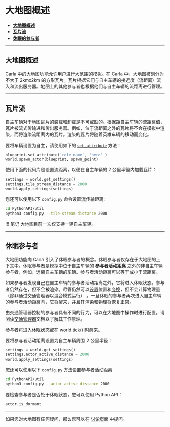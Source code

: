 # 大地图概述

- [__大地图概述__](#large-maps-overview)
- [__瓦片流__](#tile-streaming)
- [__休眠的参与者__](#dormant-actors)

---

## 大地图概述 <span id="large-maps-overview"></span>

Carla 中的大地图功能允许用户进行大范围的模拟。在 Carla 中，大地图被划分为不大于 2kmx2km 的方形瓦片。瓦片根据它们与自主车辆的接近度（流距离）流入和流出服务器。地图上的其他参与者也根据他们与自主车辆的流距离进行管理。

---

## 瓦片流 <span id="tile-streaming"></span>

自主车辆对于地图瓦片的装载和卸载是不可或缺的。根据距自主车辆的流距离值，瓦片被流式传输进和传出服务器。例如，位于流距离之外的瓦片将不会在模拟中渲染，而将渲染流距离内的瓦片。渲染的瓦片将随着英雄车辆的移动而变化。


要将车辆设置为自主，请使用如下的 [`set_attribute`](python_api.md#carla.ActorBlueprint.set_attribute) 方法：

```py
blueprint.set_attribute('role_name', 'hero' )
world.spawn_actor(blueprint, spawn_point)
```

使用下面的代码片段设置流距离，以便在自主车辆的 2 公里半径内加载瓦片：

```py
settings = world.get_settings()
settings.tile_stream_distance = 2000
world.apply_settings(settings)
```

您还可以使用以下 `config.py` 命令设置流传输距离:

```sh
cd PythonAPI/util
python3 config.py --tile-stream-distance 2000
```

!!! 笔记
    大地图目前一次仅支持一辆自主车辆。

---

## 休眠参与者 <span id="dormant-actors"></span>

大地图功能向 Carla 引入了休眠参与者的概念。休眠参与者仅存在于大地图的上下文中。休眠参与者是模拟中位于自主车辆的 __参与者活动距离__ 之外的非自主车辆参与者，例如，远离自主车辆的车辆。参与者活动距离可以等于或小于流距离。

如果参与者发现自己在自主车辆的参与者活动距离之外，它将进入休眠状态。参与者仍然存在，但不会被渲染。尽管仍然可以[设置](python_api.md#carla.Actor.set_location)位置和[变换](python_api.md#carla.Actor.set_transform)，但不会计算物理量（除非通过交通管理器以混合模式运行） 。一旦休眠的参与者再次进入自主车辆的参与者活动距离内，它将醒来，并且其渲染和物理将恢复正常。

由交通管理器控制的参与者具有不同的行为，可以在大地图中操作时进行配置。请阅读[交通管理器](adv_traffic_manager.md#traffic-manager-in-large-maps)文档以了解其工作原理。

参与者将进入休眠状态或在 [world.tick()](python_api.md#carla.World.tick) 时醒来。

要将参与者活动距离设置为自主车辆周围 2 公里半径：

```py
settings = world.get_settings()
settings.actor_active_distance = 2000
world.apply_settings(settings)
```

您还可以使用以下 `config.py` 方法设置参与者活动距离

```sh
cd PythonAPI/util
python3 config.py --actor-active-distance 2000
```

要检查参与者是否处于休眠状态，您可以使用 Python API：

```py
actor.is_dormant
```

---

如果您对大地图有任何疑问，那么您可以在 [讨论页面](https://github.com/OpenHUTB/carla_doc/issues) 中提问。

